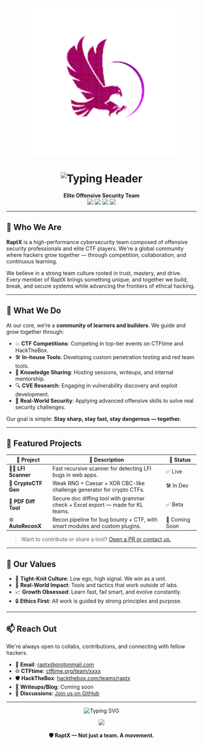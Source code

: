 <!-- 🎬 Hero Banner -->
<p align="center">
  <img src="raptx.png" alt="RaptX Banner" width="400px" />
</p>


<h1 align="center">
  <img src="https://readme-typing-svg.demolab.com?font=Fira+Code&pause=1000&color=00FFE5&center=true&width=700&lines=RaptX:+Cybersecurity+Collaboration+%26+CTF+Excellence" alt="Typing Header" />
</h1>

<p align="center">
  <strong>Elite Offensive Security Team</strong><br/>
  <img src="https://img.shields.io/badge/Founded-2023-purple?style=flat-square" />
  <img src="https://img.shields.io/badge/CTFtime-Ranked%20%2337-blue?style=flat-square" />
  <img src="https://img.shields.io/badge/HackTheBox-Top%2030-brightgreen?style=flat-square" />
  <img src="https://img.shields.io/badge/Members-Ethical%20Hackers-informational?style=flat-square" />
</p>

---

## 🧬 Who We Are

**RaptX** is a high-performance cybersecurity team composed of offensive security professionals and elite CTF players. We're a global community where hackers grow together — through competition, collaboration, and continuous learning.

We believe in a strong team culture rooted in trust, mastery, and drive. Every member of RaptX brings something unique, and together we build, break, and secure systems while advancing the frontiers of ethical hacking.

---

## 🌟 What We Do

At our core, we’re a **community of learners and builders**. We guide and grow together through:

- 💥 **CTF Competitions**: Competing in top-tier events on CTFtime and HackTheBox.
- 🛠️ **In-house Tools**: Developing custom penetration testing and red team tools.
- 🧠 **Knowledge Sharing**: Hosting sessions, writeups, and internal mentorship.
- 🔍 **CVE Research**: Engaging in vulnerability discovery and exploit development.
- 🔗 **Real-World Security**: Applying advanced offensive skills to solve real security challenges.

Our goal is simple: **Stay sharp, stay fast, stay dangerous — together.**

---

## 🚀 Featured Projects

| 🔧 Project         | 💬 Description                                                                 | 🚦 Status   |
|-------------------|---------------------------------------------------------------------------------|-------------|
| 🕵️‍♂️ **LFI Scanner**     | Fast recursive scanner for detecting LFI bugs in web apps.                        | ✅ Live      |
| 🔐 **CryptoCTF Gen** | Weak RNG + Caesar + XOR CBC-like challenge generator for crypto CTFs.         | 🛠️ In Dev   |
| 🧾 **PDF Diff Tool**   | Secure doc diffing tool with grammar check + Excel export — made for KL teams. | ✅ Beta      |
| ⚙️ **AutoReconX**     | Recon pipeline for bug bounty + CTF, with smart modules and custom plugins.    | 🚧 Coming Soon |

> Want to contribute or share a tool? [Open a PR or contact us.](mailto:raptx@protonmail.com)

---

## 🧠 Our Values

- 🤝 **Tight-Knit Culture**: Low ego, high signal. We win as a unit.
- 🎯 **Real-World Impact**: Tools and tactics that work outside of labs.
- 📈 **Growth Obsessed**: Learn fast, fail smart, and evolve constantly.
- 🔒 **Ethics First**: All work is guided by strong principles and purpose.

---

## 📫 Reach Out

We're always open to collabs, contributions, and connecting with fellow hackers.

- 📧 **Email**: [raptx@protonmail.com](mailto:raptx@protonmail.com)
- 🌐 **CTFtime**: [ctftime.org/team/xxxx](https://ctftime.org/team/xxxx)
- 🛡️ **HackTheBox**: [hackthebox.com/teams/raptx](https://hackthebox.com/teams/raptx)
- 📝 **Writeups/Blog**: Coming soon
- 💬 **Discussions**: [Join us on GitHub](https://github.com/orgs/raptx/discussions)

---

<p align="center">
  <img src="https://readme-typing-svg.demolab.com?font=JetBrains+Mono&pause=1000&color=00FFC6&center=true&vCenter=true&width=700&lines=Built+on+Skill.;Forged+in+CTFs.;Driven+by+Purpose." alt="Typing SVG" />
</p>

<p align="center">
  <img src="https://media.giphy.com/media/QBd2kLB5qDmysEXre9/giphy.gif" width="200"/>
</p>

<p align="center">
  <strong>🛡️ RaptX — Not just a team. A movement.</strong>
</p>
